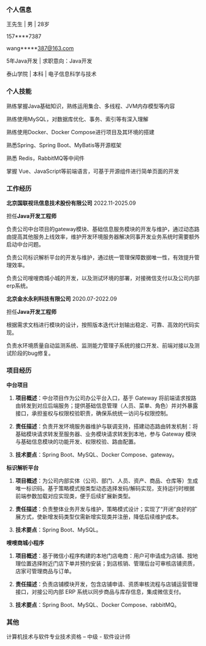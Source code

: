 ### **个人信息**                          

王先生 | 男 | 28岁

157****7387

wang*****387@163.com

5年Java开发 | 求职意向：Java开发

泰山学院 | 本科 | 电子信息科学与技术



### **个人技能**                          

熟练掌握Java基础知识，熟练运用集合、多线程、JVM内存模型等内容

熟练使用MySQL，对数据库优化、事务、索引等有深入理解

熟练使用Docker、Docker Compose进行项目及其环境的搭建

熟悉Spring、Spring Boot、MyBatis等开源框架

熟悉 Redis，RabbitMQ等中间件

掌握 Vue、JavaScript等前端语言，可基于开源组件进行简单页面的开发



### **工作经历**                          

**北京国联视讯信息技术股份有限公司**  2022.11-2025.09

担任**Java开发工程师**

负责公司中台项目的gateway模块、基础信息服务模块的开发与维护，通过动态路由提高其他服务上线效率，维护开发环境服务器解决同事开发业务系统时需要额外启动中台问题。

负责公司标识解析平台的开发与维护，通过统一管理保障数据唯一性，有效提升管理效率。

负责公司嗖嗖商城小城的开发，以及测试环境的部署，对接微信支付以及公司内部erp系统。



**北京金水永利科技有限公司**  2020.07-2022.09

担任**Java开发工程师**

根据需求文档进行模块的设计，按照版本迭代计划输出稳定、可靠、高效的代码实现。

负责水环境质量自动监测系统、监测能力管理子系统的接口开发、前端对接以及测试阶段的bug修复。



### **项目经历**                          

**中台项目**

1. **项目概述**：中台项目作为公司办公平台入口，基于 Gateway 将前端请求按路由转发到对应后端服务；提供基础信息管理（人员、菜单、角色）并对外暴露接口，承担鉴权与权限校验职责，确保系统统一访问与权限控制。

2. **责任描述**：负责开发环境服务器维护与联调支持，搭建动态路由转发机制：将基础模块请求转发至服务器、业务模块请求转发到本地，参与 Gateway 模块与基础信息模块的功能开发、权限校验、路由配置。

3. **技术要点**：Spring Boot、MySQL、Docker Compose、gateway。

 

**标识解析平台**

1. **项目概述**：为公司内部实体（公司、部门、人员、资产、商品、仓库等）生成唯一标识码。基于策略模式按类型动态选择发码/解码实现，支持运行时根据前端参数加载对应实现类，便于后续扩展新类型。

2. **责任描述**：负责整体业务开发与维护，策略模式设计；实现了“开闭”良好的扩展方式，使新增发码类型仅需新增实现类并注册，降低后续维护成本。

3. **技术要点**：Spring Boot、MySQL。

 

**嗖嗖商城小程序**

1. **项目概述**：基于微信小程序构建的本地门店电商：用户可申请成为店铺、按地理位置选择附近门店下单并预约安装；到店核销、管理后台可审核店铺资质，店家可管理商品与订单。

2. **责任描述**：负责店铺模块开发，包含店铺申请、资质审核流程与店铺运营管理接口，对接公司内部 ERP 系统以同步商品与库存信息，集成微信支付。

3. **技术要点**：Spring Boot、MySQL、Docker Compose、rabbitMQ。

 

### 其他                     

计算机技术与软件专业技术资格 – 中级 - 软件设计师

 

